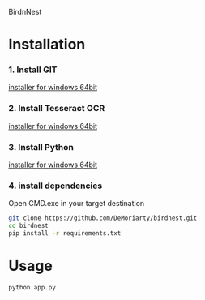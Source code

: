 BirdnNest

# Installation
### 1. Install GIT
[installer for windows 64bit](https://github.com/git-for-windows/git/releases/download/v2.48.1.windows.1/Git-2.48.1-64-bit.exe)


### 2. Install Tesseract OCR

[installer for windows 64bit](https://github.com/tesseract-ocr/tesseract/releases/download/5.5.0/tesseract-ocr-w64-setup-5.5.0.20241111.exe)


### 3. Install Python

[installer for windows 64bit](https://www.python.org/ftp/python/3.13.2/python-3.13.2-amd64.exe)

### 4. install dependencies

Open CMD.exe in your target destination
```bash
git clone https://github.com/DeMoriarty/birdnest.git
cd birdnest
pip install -r requirements.txt
```

# Usage
```bash
python app.py
```